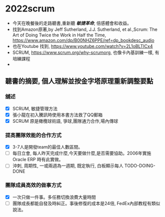 # 2022scrum
- 今天在晚餐後的走路聽書,重新聽 ***敏捷革命***, 倍感體會和收益。
- 找到Amazon原著,by Jeff Sutherland, J.J. Sutherland, et al.,Scrum: The Art of Doing Twice the Work in Half the Time, https://www.amazon.com/dp/B00NHZ6PPE/ref=dp_bookdesc_audio
- 也在Youtube 找到, https://www.youtube.com/watch?v=2L1oBLTICx4
- SCRUM, https://www.scrum.org/why-scrumorg, 也像卡內基訓練一樣, 有培練課程
- 
## 聽書的摘要, 個人理解並按金字塔原理重新調整要點

### 舖述
- [x] SCRUM, 敏捷管理方法
- [x] 張小龍在初入騰訊時使用本書方法救了QQ郵箱
- [x] SCRUM 原是橄欖球術語, 爭球,團隊通力合作,場內傳球

### 提高團隊效能的合作方式
- [x] 3-7人是開發team的最佳人數區間。
- [ ] 每日立會, 每人昨天完成什麼,今天要做什麼,是否需要協助。2006年實施Oracle ERP 時有此實做。
- [ ] 沖刺, 周期性, 一或兩週為一週期, 既定執行, 白板顯示每人 TODO-DOING-DONE
### 團隊成員高效的做事方式
- [x] 一次只做一件事。多任務切換浪費大量時間
- [ ] 團隊成長都能自發及時糾正。事後修復的成本是24倍, FedEx內部教程有類似說法。

